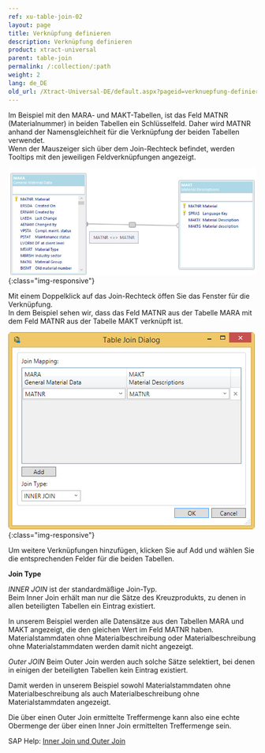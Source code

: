```yaml
---
ref: xu-table-join-02
layout: page
title: Verknüpfung definieren
description: Verknüpfung definieren
product: xtract-universal
parent: table-join
permalink: /:collection/:path
weight: 2
lang: de_DE
old_url: /Xtract-Universal-DE/default.aspx?pageid=verknuepfung-definieren
---
```


Im Beispiel mit den MARA- und MAKT-Tabellen, ist das Feld MATNR (Materialnummer) in beiden Tabellen ein Schlüsselfeld. Daher wird MATNR anhand der Namensgleichheit für die Verknüpfung der beiden Tabellen verwendet. <br>
Wenn der Mauszeiger sich über dem Join-Rechteck befindet, werden Tooltips mit den jeweiligen Feldverknüpfungen angezeigt.

![tj-2-tables-where](/img/content/tj-2-tables-where.png){:class="img-responsive"}

Mit einem Doppelklick auf das Join-Rechteck öffen Sie das Fenster für die Verknüpfung.<br>
In dem Beispiel sehen wir, dass das Feld MATNR aus der Tabelle MARA mit dem Feld MATNR aus der Tabelle MAKT verknüpft ist.

![tj-relation](/img/content/tj-relation.png){:class="img-responsive"}

Um weitere Verknüpfungen hinzufügen, klicken Sie auf Add und wählen Sie die entsprechenden Felder für die beiden Tabellen. 

**Join Type**

*INNER JOIN*
ist der standardmäßige Join-Typ. <br>
Beim Inner Join erhält man nur die Sätze des Kreuzprodukts, zu denen in allen beteiligten Tabellen ein Eintrag existiert. 

In unserem Beispiel werden alle Datensätze aus den Tabellen MARA und MAKT angezeigt, die den gleichen Wert im Feld MATNR haben. <br>
Materialstammdaten ohne Materialbeschreibung oder Materialbeschreibung ohne Materialstammdaten werden damit nicht angezeigt.

*Outer JOIN*
Beim Outer Join werden auch solche Sätze selektiert, bei denen in einigen der beteiligten Tabellen kein Eintrag existiert.

Damit werden in unserem Beispiel sowohl Materialstammdaten ohne Materialbeschreibung als auch Materialbeschreibung ohne Materialstammdaten angezeigt.

Die über einen Outer Join ermittelte Treffermenge kann also eine echte Obermenge der über einen Inner Join ermittelten Treffermenge sein.

SAP Help: [Inner Join und Outer Join](https://help.sap.com/saphelp_erp60_sp/helpdata/de/cf/21ec77446011d189700000e8322d00/content.htm?no_cache=true)
